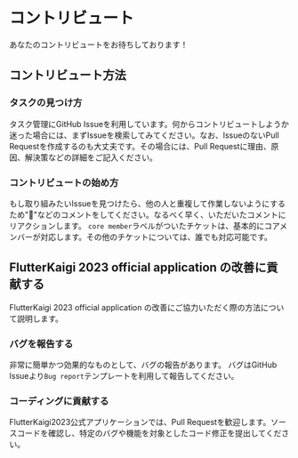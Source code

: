 # コントリビュート

あなたのコントリビュートをお待ちしております！

## コントリビュート方法

### タスクの見つけ方

タスク管理にGitHub Issueを利用しています。何からコントリビュートしようか迷った場合には、まずIssueを検索してみてください。なお、IssueのないPull Requestを作成するのも大丈夫です。その場合には、Pull Requestに理由、原因、解決策などの詳細をご記入ください。

### コントリビュートの始め方

もし取り組みたいIssueを見つけたら、他の人と重複して作業しないようにするため"🙋"などのコメントをしてください。なるべく早く、いただいたコメントにリアクションします。 
`core member`ラベルがついたチケットは、基本的にコアメンバーが対応します。その他のチケットについては、誰でも対応可能です。

## FlutterKaigi 2023 official application の改善に貢献する

FlutterKaigi 2023 official application の改善にご協力いただく際の方法について説明します。

### バグを報告する

非常に簡単かつ効果的なものとして、バグの報告があります。
バグはGitHub Issueより`Bug report`テンプレートを利用して報告してください。

### コーディングに貢献する

FlutterKaigi2023公式アプリケーションでは、Pull Requestを歓迎します。ソースコードを確認し、特定のバグや機能を対象としたコード修正を提出してください。